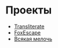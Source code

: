 # Проекты
* [Transliterate](https://gretmn102.github.io/Transliterator/)
* [FoxEscape](https://gretmn102.github.io/FoxEscape/)
* [Всякая мелочь](public/index.html)
